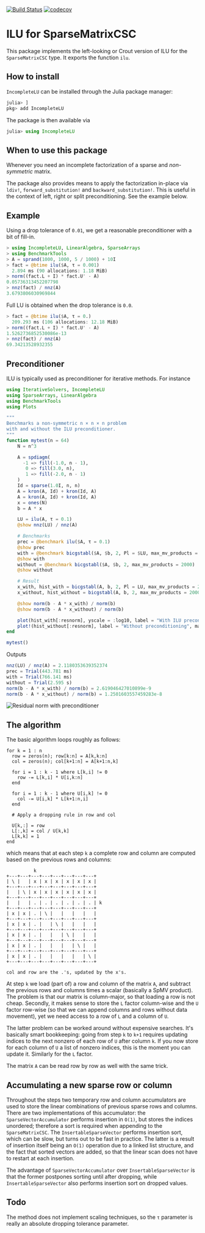 [![Build Status](https://travis-ci.org/haampie/IncompleteLU.jl.svg?branch=master)](https://travis-ci.org/haampie/IncompleteLU.jl) [![codecov](https://codecov.io/gh/haampie/IncompleteLU.jl/branch/master/graph/badge.svg)](https://codecov.io/gh/haampie/IncompleteLU.jl)

# ILU for SparseMatrixCSC

This package implements the left-looking or Crout version of ILU for 
the `SparseMatrixCSC` type. It exports the function `ilu`.

## How to install

`IncompleteLU` can be installed through the Julia package manager:

```julia
julia> ]
pkg> add IncompleteLU
```

The package is then available via

```julia
julia> using IncompleteLU
```

## When to use this package

Whenever you need an incomplete factorization of a sparse and _non-symmetric_ matrix.

The package also provides means to apply the factorization in-place via `ldiv!`, `forward_substitution!` and `backward_substitution!`.
This is useful in the context of left, right or split preconditioning. See the example below.

## Example

Using a drop tolerance of `0.01`, we get a reasonable preconditioner with a bit of fill-in.

```julia
> using IncompleteLU, LinearAlgebra, SparseArrays
> using BenchmarkTools
> A = sprand(1000, 1000, 5 / 1000) + 10I
> fact = @btime ilu($A, τ = 0.001)
  2.894 ms (90 allocations: 1.18 MiB)
> norm((fact.L + I) * fact.U' - A)
0.05736313452207798
> nnz(fact) / nnz(A)
3.6793806030969844
```

Full LU is obtained when the drop tolerance is `0.0`.

```julia
> fact = @btime ilu($A, τ = 0.)
  209.293 ms (106 allocations: 12.18 MiB)
> norm((fact.L + I) * fact.U' - A)
1.5262736852530086e-13
> nnz(fact) / nnz(A)
69.34213528932355
```

## Preconditioner
ILU is typically used as preconditioner for iterative methods. For instance

```julia
using IterativeSolvers, IncompleteLU
using SparseArrays, LinearAlgebra
using BenchmarkTools
using Plots

"""
Benchmarks a non-symmetric n × n × n problem
with and without the ILU preconditioner.
"""
function mytest(n = 64)
    N = n^3

    A = spdiagm(
      -1 => fill(-1.0, n - 1), 
       0 => fill(3.0, n), 
       1 => fill(-2.0, n - 1)
    )
    Id = sparse(1.0I, n, n)
    A = kron(A, Id) + kron(Id, A)
    A = kron(A, Id) + kron(Id, A)
    x = ones(N)
    b = A * x

    LU = ilu(A, τ = 0.1)
    @show nnz(LU) / nnz(A)

    # Benchmarks
    prec = @benchmark ilu($A, τ = 0.1)
    @show prec
    with = @benchmark bicgstabl($A, $b, 2, Pl = $LU, max_mv_products = 2000)
    @show with
    without = @benchmark bicgstabl($A, $b, 2, max_mv_products = 2000)
    @show without

    # Result
    x_with, hist_with = bicgstabl(A, b, 2, Pl = LU, max_mv_products = 2000, log = true)
    x_without, hist_without = bicgstabl(A, b, 2, max_mv_products = 2000, log = true)

    @show norm(b - A * x_with) / norm(b) 
    @show norm(b - A * x_without) / norm(b)

    plot(hist_with[:resnorm], yscale = :log10, label = "With ILU preconditioning", xlabel = "Iteration", ylabel = "Residual norm (preconditioned)", mark = :x)
    plot!(hist_without[:resnorm], label = "Without preconditioning", mark = :x)
end

mytest()
```

Outputs

```julia
nnz(LU) / nnz(A) = 2.1180353639352374
prec = Trial(443.781 ms)
with = Trial(766.141 ms)
without = Trial(2.595 s)
norm(b - A * x_with) / norm(b) = 2.619046427010899e-9
norm(b - A * x_without) / norm(b) = 1.2501603557459283e-8
```

![Residual norm with preconditioner](https://haampie.github.io/IncompleteLU.jl/residual3.png)

## The algorithm

The basic algorithm loops roughly as follows:

```
for k = 1 : n
  row = zeros(n); row[k:n] = A[k,k:n]
  col = zeros(n); col[k+1:n] = A[k+1:n,k]

  for i = 1 : k - 1 where L[k,i] != 0
    row -= L[k,i] * U[i,k:n]
  end

  for i = 1 : k - 1 where U[i,k] != 0
    col -= U[i,k] * L[k+1:n,i]
  end

  # Apply a dropping rule in row and col

  U[k,:] = row
  L[:,k] = col / U[k,k]
  L[k,k] = 1
end
```

which means that at each step `k` a complete row and column are computed based on the previous rows and columns:

```
          k
+---+---+---+---+---+---+---+---+
| \ |   | x | x | x | x | x | x |
+---+---+---+---+---+---+---+---+
|   | \ | x | x | x | x | x | x |
+---+---+---+---+---+---+---+---+
|   |   | . | . | . | . | . | . | k
+---+---+---+---+---+---+---+---+
| x | x | . | \ |   |   |   |   |
+---+---+---+---+---+---+---+---+
| x | x | . |   | \ |   |   |   |
+---+---+---+---+---+---+---+---+
| x | x | . |   |   | \ |   |   |
+---+---+---+---+---+---+---+---+
| x | x | . |   |   |   | \ |   |
+---+---+---+---+---+---+---+---+
| x | x | . |   |   |   |   | \ |
+---+---+---+---+---+---+---+---+

col and row are the .'s, updated by the x's.
```

At step `k` we load (part of) a row and column of the matrix `A`, and subtract the previous rows and columns times a scalar (basically a SpMV product). The problem is that our matrix is column-major, so that loading a row is not cheap. Secondly, it makes sense to store the `L` factor column-wise and the `U` factor row-wise (so that we can append columns and rows without data movement), yet we need access to a row of `L` and a column of `U`.

The latter problem can be worked around without expensive searches. It's basically smart bookkeeping: going from step `k` to `k+1` requires updating indices to the next nonzero of each row of `U` after column `k`. If you now store for each column of `U` a list of nonzero indices, this is the moment you can update it. Similarly for the `L` factor.

The matrix `A` can be read row by row as well with the same trick.

## Accumulating a new sparse row or column
Throughout the steps two temporary row and column accumulators are used to store the linear combinations of previous sparse rows and columns. There are two implementations of this accumulator: the `SparseVectorAccumulator` performs insertion in `O(1)`, but stores the indices unordered; therefore a sort is required when appending to the `SparseMatrixCSC`. The `InsertableSparseVector` performs insertion sort, which can be slow, but turns out to be fast in practice. The latter is a result of insertion itself being an `O(1)` operation due to a linked list structure, and the fact that sorted vectors are added, so that the linear scan does not have to restart at each insertion.

The advantage of `SparseVectorAccumulator` over `InsertableSparseVector` is that the former postpones sorting until after dropping, while `InsertableSparseVector` also performs insertion sort on dropped values.

## Todo
The method does not implement scaling techniques, so the `τ` parameter is really an
absolute dropping tolerance parameter.
